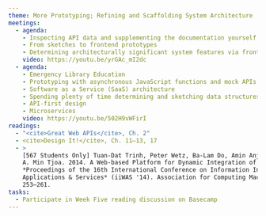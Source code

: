 ```yaml
---
theme: More Prototyping; Refining and Scaffolding System Architecture
meetings:
  - agenda:
    - Inspecting API data and supplementing the documentation yourself
    - From sketches to frontend prototypes
    - Determining architecturally significant system features via frontend prototyping
    video: https://youtu.be/yrGAc_mI2dc
  - agenda:
    - Emergency Library Education
    - Prototyping with asynchronous JavaScript functions and mock APIs
    - Software as a Service (SaaS) architecture
    - Spending plenty of time determining and sketching data structures
    - API-first design
    - Microservices
    video: https://youtu.be/502H9vWFirI
readings:
  - "<cite>Great Web APIs</cite>, Ch. 2"
  - <cite>Design It!</cite>, Ch. 11–13, 17
  - >
    [567 Students Only] Tuan-Dat Trinh, Peter Wetz, Ba-Lam Do, Amin Anjomshoaa, Elmar Kiesling, and
    A. Min Tjoa. 2014. A Web-based Platform for Dynamic Integration of Heterogeneous Data. In
    *Proceedings of the 16th International Conference on Information Integration and Web-based
    Applications & Services* (iiWAS '14). Association for Computing Machinery, New York, NY, USA,
    253–261.
tasks:
  - Participate in Week Five reading discussion on Basecamp
---
```


